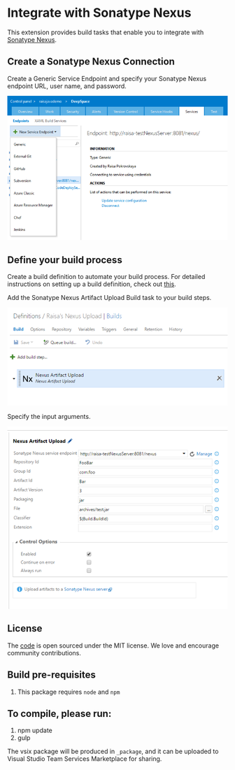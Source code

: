 # Integrate with Sonatype Nexus
This extension provides build tasks that enable you to integrate with [Sonatype Nexus](http://www.sonatype.org/nexus/).

## Create a Sonatype Nexus Connection
Create a Generic Service Endpoint and specify your Sonatype Nexus endpoint URL, user name, and password.

![Sonatype Nexus Endpoint](Extension/images/endpoint.png)

## Define your build process
Create a build definition to automate your build process. For detailed instructions on setting up a build definition, check out [this](https://msdn.microsoft.com/library/vs/alm/build/define/create).

Add the Sonatype Nexus Artifact Upload Build task to your build steps.

![Sonatype Nexus Artifact Upload Build Task](Extension/images/buildTask.png)

Specify the input arguments.

![Sonatype Nexus Artifact Upload Build Task](Extension/images/artifactUploadTask.png)

## License
The [code](https://github.com/Microsoft/vsts-urbancode-deploy) is open sourced under the MIT license. We love and encourage community contributions.

## Build pre-requisites
1. This package requires `node` and `npm`

## To compile, please run:
1. npm update
1. gulp

The vsix package will be produced in `_package`, and it can be uploaded to Visual Studio Team Services Marketplace for sharing.